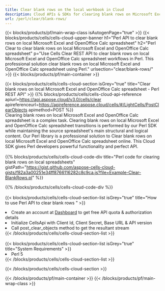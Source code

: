```yaml
---
title: Clear blank rows on the local workbook in Cloud 
description: Cloud APIs & SDKs for clearing blank rows on Microsoft Excel & OpenOffice Calc. Clear blank rows on local spreadsheets by the Cells Cloud API. SDK support kinds of development languages. They include Android, C#, Go, Java, NodeJS, Perl, PHP, Python, Ruby, and swift. 
url: /perl/clear/blank-rows/
---
```



{{< blocks/products/pf/main-wrap-class isAutogenPage="true" >}}
{{< blocks/products/cells/cells-cloud-upper-banner h1="Perl API to clear blank rows on local Microsoft Excel and OpenOffice Calc spreadsheet" h2="Perl Clear to clear blank rows on local Microsoft Excel and OpenOffice Calc spreadsheet" p="Use Cells Clear REST API to clear blank rows on local Microsoft Excel and OpenOffice Calc spreadsheet workflows in Perl. This professional solution clear blank rows on local Microsoft Excel and OpenOffice Calc spreadsheet using Perl." urlsection="clear/blank-rows/" >}}
{{< blocks/products/pf/main-container >}}

{{< blocks/products/cells/cells-cloud-section isGrey="true"  title="Clear blank rows on local Microsoft Excel and OpenOffice Calc spreadsheet - Perl REST API" >}}
{{% blocks/products/cells/cells-cloud-api-reference  apiurl=https://api.aspose.cloud/v3.0/cells/clear  apireferenceurl=https://apireference.aspose.cloud/cells/#/LightCells/PostClearObjects  apimethod=POST %}}
<br/>
Clearing blank rows on local Microsoft Excel and OpenOffice Calc spreadsheet is a complex task. Clearing blank rows on local Microsoft Excel and OpenOffice Calc spreadsheet transitions is performed by our Perl SDK while maintaining the source spreadsheet's main structural and logical content. Our Perl library is a professional solution to Clear blank rows on local Microsoft Excel and OpenOffice Calc spreadsheet online. This Cloud SDK gives Perl developers powerful functionality and perfect API.
<br/>
<br/>
{{% blocks/products/cells/cells-cloud-code-div title="Perl code for clearing blank rows on local spreadsheets" gistPath="https://gist.github.com/aspose-cells-cloud-gists/f82a3a00251e34ff8766116282c8c9ca.js?file=Example-Clear-BlankRows.pl" %}}
  
{{% /blocks/products/cells/cells-cloud-code-div  %}}
<br/>
<br/>
{{< blocks/products/cells/cells-cloud-section-list isGrey="true"  title="How to use Perl API to clear blank rows " >}}
<li>Create an account at <a href="https://dashboard.aspose.cloud/">Dashboard</a> to get free API quota & authorization details</li>
<li>Initialize CellsApi with Client Id, Client Secret, Base URL & API version</li>
<li>Call post_clear_objects method to get the resultant stream</li>
{{< /blocks/products/cells/cells-cloud-section-list >}}
<br/>
<br/>
{{< blocks/products/cells/cells-cloud-section-list isGrey="true"  title="System Requirements" >}}
<li>Perl 5</li>
{{< /blocks/products/cells/cells-cloud-section-list >}}

{{< /blocks/products/cells/cells-cloud-section >}}

{{< /blocks/products/pf/main-container >}}
{{< /blocks/products/pf/main-wrap-class >}}
